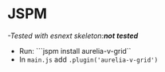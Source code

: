 # JSPM

_-Tested with esnext skeleton:**not tested**_

* Run: ```jspm install aurelia-v-grid``
* In `main.js` add `.plugin('aurelia-v-grid')`



